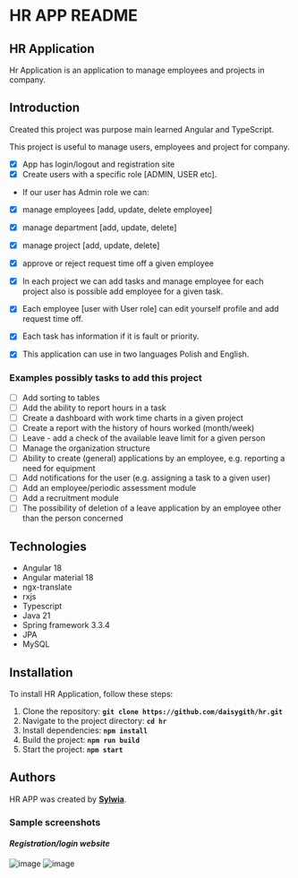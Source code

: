 # **HR APP README**

## **HR Application**

Hr Application is an application to manage employees and projects in company.


## **Introduction**
Created this project was purpose main learned Angular and TypeScript.

This project is useful to manage users, employees and project for company.
- [x] App has login/logout and registration site 
- [x] Create users with a specific role [ADMIN, USER etc]. 
- If our user has Admin role we can:
- [x] manage employees [add, update, delete employee]
- [x] manage department [add, update, delete]
- [x] manage project [add, update, delete]
- [x] approve or reject request time off a given employee
- [x] In each project we can add tasks and manage employee for each project also is possible add employee for a given task.


- [x] Each employee [user with User role] can edit yourself profile and add request time off.
- [x] Each task has information if it is fault or priority.


- [x] This application can use in two languages Polish and English.

### **Examples possibly tasks to add this project**
- [ ] Add sorting to tables 
- [ ] Add the ability to report hours in a task 
- [ ] Create a dashboard with work time charts in a given project 
- [ ] Create a report with the history of hours worked (month/week)
- [ ] Leave - add a check of the available leave limit for a given person 
- [ ] Manage the organization structure 
- [ ] Ability to create (general) applications by an employee, e.g. reporting a need for equipment 
- [ ] Add notifications for the user (e.g. assigning a task to a given user)
- [ ] Add an employee/periodic assessment module 
- [ ] Add a recruitment module
- [ ] The possibility of deletion of a leave application by an employee other than the person concerned

## **Technologies**

* Angular 18
* Angular material 18
* ngx-translate
* rxjs
* Typescript
* Java 21
* Spring framework 3.3.4
* JPA
* MySQL

## **Installation**

To install HR Application, follow these steps:

1. Clone the repository: **`git clone https://github.com/daisygith/hr.git`**
2. Navigate to the project directory: **`cd hr`**
3. Install dependencies: **`npm install`**
4. Build the project: **`npm run build`**
5. Start the project: **`npm start`**


## **Authors**

HR APP was created by **[Sylwia](https://github.com/daisygith)**.

### **Sample screenshots** ###

#### *Registration/login website* #####
![image](https://github.com/user-attachments/assets/6d4bf01c-7ea4-4878-aa48-adaaa1b38373) ![image](https://github.com/user-attachments/assets/93ae4702-8c4d-4e28-9e61-754cc25ccf92)

